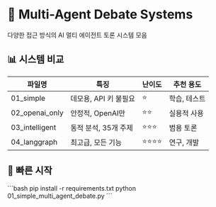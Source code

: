 # 🤖 Multi-Agent Debate Systems

다양한 접근 방식의 AI 멀티 에이전트 토론 시스템 모음

## 📊 시스템 비교

| 파일명 | 특징 | 난이도 | 추천 용도 |
|--------|------|--------|-----------|
| 01_simple | 데모용, API 키 불필요 | ⭐ | 학습, 테스트 |
| 02_openai_only | 안정적, OpenAI만 | ⭐⭐ | 실용적 사용 |
| 03_intelligent | 동적 분석, 35개 주제 | ⭐⭐⭐ | 범용 토론 |
| 04_langgraph | 최고급, 모든 기능 | ⭐⭐⭐⭐ | 연구, 개발 |

## 🚀 빠른 시작
\```bash
pip install -r requirements.txt
python 01_simple_multi_agent_debate.py
\```

